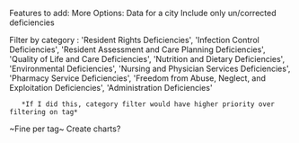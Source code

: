 Features to add:
    More Options:
        Data for a city
        Include only un/corrected deficiencies
    
Filter by category : 'Resident Rights Deficiencies', 'Infection Control Deficiencies',
       'Resident Assessment and Care Planning Deficiencies',
       'Quality of Life and Care Deficiencies',
       'Nutrition and Dietary Deficiencies', 'Environmental Deficiencies',
       'Nursing and Physician Services Deficiencies',
       'Pharmacy Service Deficiencies',
       'Freedom from Abuse, Neglect, and Exploitation Deficiencies',
       'Administration Deficiencies'

       *If I did this, category filter would have higher priority over filtering on tag*
~Fine per tag~
Create charts?


    